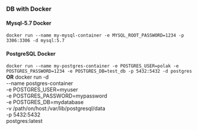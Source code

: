 ### DB with Docker

#### Mysql-5.7 Docker 
`docker run --name my-mysql-container -e MYSQL_ROOT_PASSWORD=1234 -p 3306:3306 -d mysql:5.7`

#### PostgreSQL Docker
`docker run --name my-postgres-container -e POSTGRES_USER=polak -e POSTGRES_PASSWORD=1234 -e POSTGRES_DB=test_db -p 5432:5432 -d postgres`
__OR__
docker run -d \
  --name postgres-container \
  -e POSTGRES_USER=myuser \
  -e POSTGRES_PASSWORD=mypassword \
  -e POSTGRES_DB=mydatabase \
  -v /path/on/host:/var/lib/postgresql/data \
  -p 5432:5432 \
  postgres:latest
